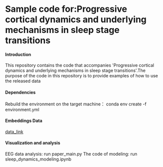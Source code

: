 # Sample code for:Progressive cortical dynamics and underlying mechanisms in sleep stage transitions
#### Introduction
This repository contains the code that accompanies 'Progressive cortical dynamics and underlying mechanisms in sleep stage transitions'.The purpose of the code in this repository is to provide examples of how to use the released data

#### Dependencies
Rebuild the environment on the target machine：
conda env create -f environment.yml
#### Embeddings Data

<a href="https://zenodo.org/uploads/15307159" target="data_link">data_link</a>


#### Visualization and analysis
EEG data analysis:
run paper_main.py
The code of modeling:
run sleep_dynamics_modeling.ipynb
